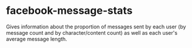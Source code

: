 # facebook-message-stats
Gives information about the proportion of messages sent by each user (by message count and by character/content count) as well as each user's average message length. 

